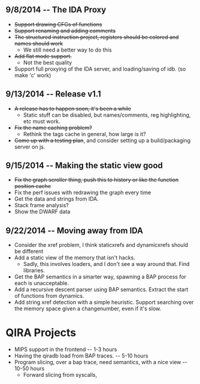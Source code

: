 ## 9/8/2014 -- The IDA Proxy ##
  * <strike>Support drawing CFGs of functions</strike>
  * <strike>Support renaming and adding comments</strike>
  * <strike>The structured instruction project, registers should be colored and names should work</strike>
    * We still need a better way to do this
  * <strike>Add flat mode support.</strike>
    * Not the best quality
  * Support full proxying of the IDA server, and loading/saving of idb. (so make 'c' work)

## 9/13/2014 -- Release v1.1 ##
  * <strike>A release has to happen soon, it's been a while</strike>
    * Static stuff can be disabled, but names/comments, reg highlighting, etc must work.
  * <strike>Fix the name caching problem?</strike>
    * Rethink the tags cache in general, how large is it?
  * <strike>Come up with a testing plan</strike>, and consider setting up a build/packaging server on js.

## 9/15/2014 -- Making the static view good ##
  * <strike>Fix the graph scroller thing, push this to history or like the function position cache</strike>
  * Fix the perf issues with redrawing the graph every time
  * Get the data and strings from IDA.
  * Stack frame analysis?
  * Show the DWARF data

## 9/22/2014 -- Moving away from IDA ##
  * Consider the xref problem, I think staticxrefs and dynamicxrefs should be different
  * Add a static view of the memory that isn't hacks.
    * Sadly, this involves loaders, and I don't see a way around that. Find libraries.
  * Get the BAP semantics in a smarter way, spawning a BAP process for each is unacceptable.
  * Add a recursive descent parser using BAP semantics. Extract the start of functions from dynamics.
  * Add string xref detection with a simple heuristic. Support searching over the memory space given a changenumber, even if it's slow.

# QIRA Projects #
  * MIPS support in the frontend -- 1-3 hours
  * Having the qiradb load from BAP traces. -- 5-10 hours
  * Program slicing, over a bap trace, need semantics, with a nice view -- 10-50 hours
    * Forward slicing from syscalls,